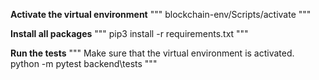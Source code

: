 **Activate the virtual environment**
"""
blockchain-env/Scripts/activate
"""

**Install all packages**
"""
pip3 install -r requirements.txt
"""

**Run the tests**
"""
Make sure that the virtual environment is activated.
python -m pytest backend\tests
"""